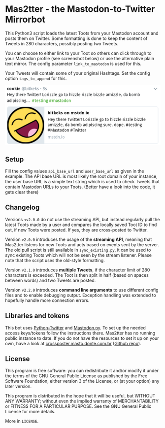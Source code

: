 # Mas2tter - the Mastodon-to-Twitter Mirrorbot

This Python3 script loads the latest Toots from your Mastodon account and posts them on Twitter.
Some formatting is done to keep the content of Tweets in 280 characters, possibly posting two Tweets.

You can choose to either link to your Toot so others can click through to your Mastodon profile (see screenshot below) or use the alternative plain text mirror. The config parameter `link_to_mastodon` is used for this.

Your Tweets will contain some of your original Hashtags. Set the config option `tags_to_append` for this.

![demo Tweet](example-post.png)

## Setup
Fill the config values `api_base_url` and `user_base_url` as given in the example. The API base URL is most likely the root domain of your instance, the user base URL is a simple text string which is used to check Tweets that contain Mastodon URLs to your Toots. (Better have a look into the code, it gets clear there)

## Changelog
Versions `<v2.0.0` do not use the streaming API, but instead regularly pull the latest Toots made by a user and compares the locally saved Toot ID to find out, if new Toots were posted. If yes, they are cross-posted to Twitter.

Version `v2.0.0` introduces the usage of the **streaming API**, meaning that Mas2tter listens for new Toots and acts based on events sent by the server. The old pull script is still available in `sync_existing.py`, it can be used to sync existing Toots which will not be seen by the stream listener. Please note that the script uses the old-style formatting.

Version `v2.1.0` introduces **multiple Tweets**, if the character limit of 280 characters is exceeded. The Toot is then split in half (based on spaces between words) and two Tweets are posted.

Version `v2.2.0` introduces **command line arguments** to use different config files and to enable debugging output. Exception handling was extended to hopefully handle more connection errors.

## Libraries and tokens
This bot uses [Python-Twitter](https://python-twitter.readthedocs.io/en/latest/getting_started.html) and [Mastodon.py](https://mastodonpy.readthedocs.io/en/latest/). To set up the needed access keys/tokens follow the instructions there. Mas2tter has no running public instance to date. If you do not have the resources to set it up on your own, have a look at [crossposter.masto.donte.com.br](https://crossposter.masto.donte.com.br/) ([Github repo](https://github.com/renatolond/mastodon-twitter-poster)).

## License
This program is free software: you can redistribute it and/or modify it under the terms of the GNU General Public License as published by the Free Software Foundation, either version 3 of the License, or (at your option) any later version.

This program is distributed in the hope that it will be useful, but WITHOUT ANY WARRANTY; without even the implied warranty of MERCHANTABILITY or FITNESS FOR A PARTICULAR PURPOSE. See the GNU General Public License for more details.

More in `LICENSE`.
